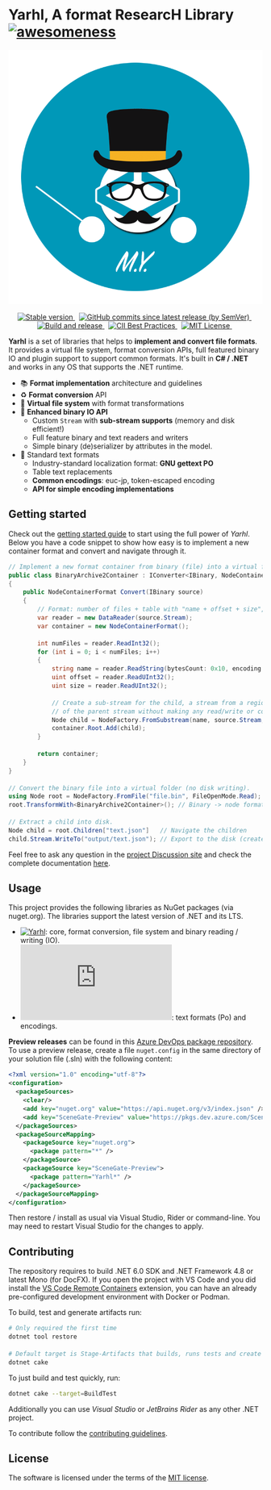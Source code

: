 # Yarhl, A format ResearcH Library [![awesomeness](https://img.shields.io/badge/SceneGate-awesome%20%F0%9F%95%B6-blue?logo=csharp)](https://github.com/SceneGate)

![Yarhl Logo](https://raw.githubusercontent.com/SceneGate/Yarhl/develop/docs/images/logo.png)

<!-- markdownlint-disable MD033 -->
<p align="center">
  <a href="https://www.nuget.org/packages?q=Yarhl">
    <img alt="Stable version" src="https://img.shields.io/nuget/v/Yarhl?label=Stable" />
  </a>
  &nbsp;
  <a href="https://dev.azure.com/SceneGate/SceneGate/_packaging?_a=feed&feed=SceneGate-Preview">
    <img alt="GitHub commits since latest release (by SemVer)" src="https://img.shields.io/github/commits-since/SceneGate/Yarhl/latest?sort=semver" />
  </a>
  &nbsp;
  <a href="https://github.com/SceneGate/Yarhl/workflows/Build%20and%20release">
    <img alt="Build and release" src="https://github.com/SceneGate/Yarhl/workflows/Build%20and%20release/badge.svg?branch=develop" />
  </a>
  &nbsp;
  <a href="https://bestpractices.coreinfrastructure.org/projects/2919">
    <img alt="CII Best Practices" src="https://bestpractices.coreinfrastructure.org/projects/2919/badge" />
  </a>
  &nbsp;
  <a href="https://choosealicense.com/licenses/mit/">
    <img alt="MIT License" src="https://img.shields.io/badge/license-MIT-blue.svg?style=flat" />
  </a>
  &nbsp;
</p>

**Yarhl** is a set of libraries that helps to **implement and convert file
formats**. It provides a virtual file system, format conversion APIs, full
featured binary IO and plugin support to support common formats. It's built in
**C# / .NET** and works in any OS that supports the .NET runtime.

- :books: **Format implementation** architecture and guidelines
- :recycle: **Format conversion** API
- :open_file_folder: **Virtual file system** with format transformations
- :1234: **Enhanced binary IO API**
  - Custom `Stream` with **sub-stream supports** (memory and disk efficient!)
  - Full feature binary and text readers and writers
  - Simple binary (de)serializer by attributes in the model.
- :page_with_curl: Standard text formats
  - Industry-standard localization format: **GNU gettext PO**
  - Table text replacements
  - **Common encodings**: euc-jp, token-escaped encoding
  - **API for simple encoding implementations**

## Getting started

Check out the
[getting started guide](https://scenegate.github.io/Yarhl/guides/getting-started/introduction.html)
to start using the full power of _Yarhl_. Below you have a code snippet to show
how easy is to implement a new container format and convert and navigate through
it.

```csharp
// Implement a new format container from binary (file) into a virtual file system.
public class BinaryArchive2Container : IConverter<IBinary, NodeContainerFormat>
{
    public NodeContainerFormat Convert(IBinary source)
    {
        // Format: number of files + table with "name + offset + size", then file data.
        var reader = new DataReader(source.Stream);
        var container = new NodeContainerFormat();

        int numFiles = reader.ReadInt32();
        for (int i = 0; i < numFiles; i++)
        {
            string name = reader.ReadString(bytesCount: 0x10, encoding: Encoding.UTF8);
            uint offset = reader.ReadUInt32();
            uint size = reader.ReadUInt32();

            // Create a sub-stream for the child, a stream from a region
            // of the parent stream without making any read/write or copies.
            Node child = NodeFactory.FromSubstream(name, source.Stream, offset, size);
            container.Root.Add(child);
        }

        return container;
    }
}

// Convert the binary file into a virtual folder (no disk writing).
using Node root = NodeFactory.FromFile("file.bin", FileOpenMode.Read);
root.TransformWith<BinaryArchive2Container>(); // Binary -> node format

// Extract a child into disk.
Node child = root.Children["text.json"]   // Navigate the children
child.Stream.WriteTo("output/text.json"); // Export to the disk (creates missing dirs)
```

Feel free to ask any question in the
[project Discussion site](https://github.com/SceneGate/Yarhl/discussions) and
check the complete documentation [here](https://scenegate.github.io/Yarhl/).

## Usage

This project provides the following libraries as NuGet packages (via nuget.org).
The libraries support the latest version of .NET and its LTS.

- [![Yarhl](https://img.shields.io/nuget/v/Yarhl?label=Yarhl&logo=nuget)](https://www.nuget.org/packages/Yarhl):
  core, format conversion, file system and binary reading / writing (IO).
- [![Yarhl.Media.Text](https://img.shields.io/nuget/v/Yarhl.Media.Text?label=Yarhl.Media.Text&logo=nuget)](https://www.nuget.org/packages/Yarhl.Media.Text):
  text formats (Po) and encodings.

**Preview releases** can be found in this
[Azure DevOps package repository](https://dev.azure.com/SceneGate/SceneGate/_packaging?_a=feed&feed=SceneGate-Preview).
To use a preview release, create a file `nuget.config` in the same directory of
your solution file (.sln) with the following content:

```xml
<?xml version="1.0" encoding="utf-8"?>
<configuration>
  <packageSources>
    <clear/>
    <add key="nuget.org" value="https://api.nuget.org/v3/index.json" />
    <add key="SceneGate-Preview" value="https://pkgs.dev.azure.com/SceneGate/SceneGate/_packaging/SceneGate-Preview/nuget/v3/index.json" />
  </packageSources>
  <packageSourceMapping>
    <packageSource key="nuget.org">
      <package pattern="*" />
    </packageSource>
    <packageSource key="SceneGate-Preview">
      <package pattern="Yarhl*" />
    </packageSource>
  </packageSourceMapping>
</configuration>
```

Then restore / install as usual via Visual Studio, Rider or command-line. You
may need to restart Visual Studio for the changes to apply.

## Contributing

The repository requires to build .NET 6.0 SDK and .NET Framework 4.8 or latest
Mono (for DocFX). If you open the project with VS Code and you did install the
[VS Code Remote Containers](https://code.visualstudio.com/docs/remote/containers)
extension, you can have an already pre-configured development environment with
Docker or Podman.

To build, test and generate artifacts run:

```sh
# Only required the first time
dotnet tool restore

# Default target is Stage-Artifacts that builds, runs tests and create the NuGets
dotnet cake
```

To just build and test quickly, run:

```sh
dotnet cake --target=BuildTest
```

Additionally you can use _Visual Studio_ or _JetBrains Rider_ as any other .NET
project.

To contribute follow the [contributing guidelines](CONTRIBUTING.md).

## License

The software is licensed under the terms of the
[MIT license](https://choosealicense.com/licenses/mit/).
